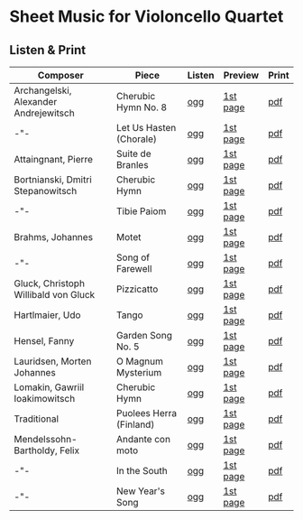 # Sheet Music for Violoncello Quartet

## Listen & Print

Composer | Piece | Listen | Preview | Print
-------- | ----- | ------ | ------- | -----
Archangelski, Alexander Andrejewitsch | Cherubic Hymn No. 8 | [ogg](http://cellist.bplaced.net/ogg/Archangelski,%20Alexander%20Andrejewitsch/archangelski_hymne.ogg) | [1st page](https://raw.githubusercontent.com/cellist/Lilypond-Sheet-Music/master/Vlc%2C%20Vlc%2C%20Vlc%2C%20Vlc/Archangelski%2C%20Alexander%20Andrejewitsch/Cherubische%20Hymne%20Nr%208/preview.png) | [pdf](https://github.com/cellist/Lilypond-Sheet-Music/raw/master/Vlc%2C%20Vlc%2C%20Vlc%2C%20Vlc/Archangelski%2C%20Alexander%20Andrejewitsch/Cherubische%20Hymne%20Nr%208/archangelski_hymne.pdf)
-"- | Let Us Hasten (Chorale) | [ogg](http://cellist.bplaced.net/ogg/Archangelski,%20Alexander%20Andrejewitsch/archangelski_choral.ogg) | [1st page](https://raw.githubusercontent.com/cellist/Lilypond-Sheet-Music/master/Vlc%2C%20Vlc%2C%20Vlc%2C%20Vlc/Archangelski%2C%20Alexander%20Andrejewitsch/Choral/preview.png) | [pdf](https://github.com/cellist/Lilypond-Sheet-Music/raw/master/Vlc%2C%20Vlc%2C%20Vlc%2C%20Vlc/Archangelski%2C%20Alexander%20Andrejewitsch/Choral/archangelski_choral.pdf)
Attaingnant, Pierre | Suite de Branles | [ogg](http://cellist.bplaced.net/ogg/Attaingnant,%20Pierre/attaingnant_suite_de_branles.ogg) | [1st page](https://raw.githubusercontent.com/cellist/Lilypond-Sheet-Music/master/Vlc%2C%20Vlc%2C%20Vlc%2C%20Vlc/Attaingnant%2C%20Pierre/Suite%20de%20Branles/preview.png) | [pdf](https://github.com/cellist/Lilypond-Sheet-Music/raw/master/Vlc%2C%20Vlc%2C%20Vlc%2C%20Vlc/Attaingnant%2C%20Pierre/Suite%20de%20Branles/attaingnant_suite_de_branles.pdf)
Bortnianski, Dmitri Stepanowitsch | Cherubic Hymn | [ogg](http://cellist.bplaced.net/ogg/Bortnianski,%20Dmitri/bortnianski_hymne_der_cherubim.ogg) | [1st page](https://raw.githubusercontent.com/cellist/Lilypond-Sheet-Music/master/Vlc%2C%20Vlc%2C%20Vlc%2C%20Vlc/Bortnjanski%2C%20Dmitri%20Stepanowitsch/Hymne%20der%20Cherubim/preview.png) | [pdf](https://github.com/cellist/Lilypond-Sheet-Music/raw/master/Vlc%2C%20Vlc%2C%20Vlc%2C%20Vlc/Bortnjanski%2C%20Dmitri%20Stepanowitsch/Hymne%20der%20Cherubim/bortnianski_hymne_der_cherubim.pdf)
-"- | Tibie Paiom | [ogg](http://cellist.bplaced.net/ogg/Bortnianski,%20Dmitri/bortnjanski_tibie_paiom.ogg) | [1st page](https://raw.githubusercontent.com/cellist/Lilypond-Sheet-Music/master/Vlc%2C%20Vlc%2C%20Vlc%2C%20Vlc/Bortnjanski%2C%20Dmitri%20Stepanowitsch/Tibie%20Paiom/preview.png) | [pdf](https://github.com/cellist/Lilypond-Sheet-Music/raw/master/Vlc%2C%20Vlc%2C%20Vlc%2C%20Vlc/Bortnjanski%2C%20Dmitri%20Stepanowitsch/Tibie%20Paiom/bortnjanski_tibie_paiom.pdf)
Brahms, Johannes | Motet | [ogg](http://cellist.bplaced.net/ogg/Brahms,%20Johannes/brahms_motette.ogg) | [1st page](https://raw.githubusercontent.com/cellist/Lilypond-Sheet-Music/master/Vlc%2C%20Vlc%2C%20Vlc%2C%20Vlc/Brahms%2C%20Johannes/Motette/preview.png) | [pdf](https://github.com/cellist/Lilypond-Sheet-Music/raw/master/Vlc%2C%20Vlc%2C%20Vlc%2C%20Vlc/Brahms%2C%20Johannes/Motette/brahms_motette.pdf)
-"- | Song of Farewell | [ogg](http://cellist.bplaced.net/ogg/Brahms,%20Johannes/brahms_abschiedslied.ogg) | [1st page](https://raw.githubusercontent.com/cellist/Lilypond-Sheet-Music/master/Vlc%2C%20Vlc%2C%20Vlc%2C%20Vlc/Brahms%2C%20Johannes/Abschiedslied/preview.png) | [pdf](https://github.com/cellist/Lilypond-Sheet-Music/raw/master/Vlc%2C%20Vlc%2C%20Vlc%2C%20Vlc/Brahms%2C%20Johannes/Abschiedslied/brahms_abschiedslied.pdf)
Gluck, Christoph Willibald von Gluck | Pizzicatto | [ogg](http://cellist.bplaced.net/ogg/Gluck,%20Christoph%20Willibald%20von/gluck_pizzicatto_4vlc.ogg) | [1st page](https://raw.githubusercontent.com/cellist/Lilypond-Sheet-Music/master/Vlc%2C%20Vlc%2C%20Vlc%2C%20Vlc/Gluck%2C%20Christoph%20Willibald%20von/Pizzicatto/preview.png) | [pdf](https://github.com/cellist/Lilypond-Sheet-Music/raw/master/Vlc%2C%20Vlc%2C%20Vlc%2C%20Vlc/Gluck%2C%20Christoph%20Willibald%20von/Pizzicatto/gluck_pizzicatto.pdf)
Hartlmaier, Udo | Tango | [ogg](http://cellist.bplaced.net/ogg/Hartlmaier,%20Udo/hartlmaier_tango.ogg) | [1st page](https://raw.githubusercontent.com/cellist/Lilypond-Sheet-Music/master/Vlc%2C%20Vlc%2C%20Vlc%2C%20Vlc/Hartlmaier%2C%20Udo/Tango/preview.png) | [pdf](https://github.com/cellist/Lilypond-Sheet-Music/raw/master/Vlc%2C%20Vlc%2C%20Vlc%2C%20Vlc/Hartlmaier%2C%20Udo/Tango/hartlmaier_tango.pdf)
Hensel, Fanny | Garden Song No. 5 | [ogg](http://cellist.bplaced.net/ogg/Hensel,%20Fanny/hensel_waldesrauschen.ogg) | [1st page](https://raw.githubusercontent.com/cellist/Lilypond-Sheet-Music/master/Vlc%2C%20Vlc%2C%20Vlc%2C%20Vlc/Hensel%2C%20Fanny/Abendlich%20schon%20rauscht%20der%20Wald/preview.png) | [pdf](https://github.com/cellist/Lilypond-Sheet-Music/raw/master/Vlc%2C%20Vlc%2C%20Vlc%2C%20Vlc/Hensel%2C%20Fanny/Abendlich%20schon%20rauscht%20der%20Wald/hensel_waldesrauschen.pdf)
Lauridsen, Morten Johannes | O Magnum Mysterium | [ogg](http://cellist.bplaced.net/ogg/Lauridsen,%20Morten%20Johannes/lauridsen_o_magnum_mysterium.ogg) | [1st page](https://raw.githubusercontent.com/cellist/Lilypond-Sheet-Music/master/Vlc%2C%20Vlc%2C%20Vlc%2C%20Vlc/Lauridsen%2C%20Morten%20Johannes/O%20Magnum%20Mysterium/preview.png) | [pdf](https://github.com/cellist/Lilypond-Sheet-Music/raw/master/Vlc%2C%20Vlc%2C%20Vlc%2C%20Vlc/Lauridsen%2C%20Morten%20Johannes/O%20Magnum%20Mysterium/lauridsen_o_magnum_mysterium.pdf)
Lomakin, Gawriil Ioakimowitsch | Cherubic Hymn | [ogg](http://cellist.bplaced.net/ogg/Lomakin,%20Gawriil%20Ioakimowitsch/lomakin_hymne_der_cherubim.ogg) | [1st page](https://raw.githubusercontent.com/cellist/Lilypond-Sheet-Music/master/Vlc%2C%20Vlc%2C%20Vlc%2C%20Vlc/Lomakin%2C%20Gawriil%20Ioakimowitsch/Hymne%20der%20Cherubim/preview.png) | [pdf](https://github.com/cellist/Lilypond-Sheet-Music/raw/master/Vlc%2C%20Vlc%2C%20Vlc%2C%20Vlc/Lomakin%2C%20Gawriil%20Ioakimowitsch/Hymne%20der%20Cherubim/lomakin_hymne_der_cherubim.pdf)
Traditional | Puolees Herra (Finland) | [ogg](http://cellist.bplaced.net/ogg/Traditional/traditional_puolees_herra.ogg) | [1st page](https://raw.githubusercontent.com/cellist/Lilypond-Sheet-Music/master/Vlc%2C%20Vlc%2C%20Vlc%2C%20Vlc/Traditional/Puolees%20Herra/preview.png) | [pdf](https://github.com/cellist/Lilypond-Sheet-Music/raw/master/Vlc%2C%20Vlc%2C%20Vlc%2C%20Vlc/Traditional/Puolees%20Herra/traditional_puolees_herra.pdf)
Mendelssohn-Bartholdy, Felix | Andante con moto | [ogg](http://cellist.bplaced.net/ogg/Mendelssohn-Bartholdy,%20Felix/mendelssohn_andante_con_moto.ogg) | [1st page](https://raw.githubusercontent.com/cellist/Lilypond-Sheet-Music/master/Vlc%2C%20Vlc%2C%20Vlc%2C%20Vlc/Mendelssohn-Bartholdy%2C%20Felix/Andante%20con%20moto/preview.png) | [pdf](https://github.com/cellist/Lilypond-Sheet-Music/raw/master/Vlc%2C%20Vlc%2C%20Vlc%2C%20Vlc/Mendelssohn-Bartholdy%2C%20Felix/Andante%20con%20moto/mendelssohn_andante_con_moto.pdf)
-"- | In the South | [ogg](http://cellist.bplaced.net/ogg/Mendelssohn-Bartholdy,%20Felix/mendelssohn_im_s%c3%bcden.ogg) | [1st page](https://raw.githubusercontent.com/cellist/Lilypond-Sheet-Music/master/Vlc%2C%20Vlc%2C%20Vlc%2C%20Vlc/Mendelssohn-Bartholdy%2C%20Felix/Im%20S%C3%BCden/preview.png) | [pdf](https://github.com/cellist/Lilypond-Sheet-Music/raw/master/Vlc%2C%20Vlc%2C%20Vlc%2C%20Vlc/Mendelssohn-Bartholdy%2C%20Felix/Im%20S%C3%BCden/mendelssohn_im_s%C3%BCden.pdf)
-"- | New Year's Song | [ogg](http://cellist.bplaced.net/ogg/Mendelssohn-Bartholdy,%20Felix/mendelssohn_neujahrslied.ogg) | [1st page](https://raw.githubusercontent.com/cellist/Lilypond-Sheet-Music/master/Vlc%2C%20Vlc%2C%20Vlc%2C%20Vlc/Mendelssohn-Bartholdy%2C%20Felix/Neujahrslied/preview.png) | [pdf](https://github.com/cellist/Lilypond-Sheet-Music/raw/master/Vlc%2C%20Vlc%2C%20Vlc%2C%20Vlc/Mendelssohn-Bartholdy%2C%20Felix/Neujahrslied/mendelssohn_neujahrslied.pdf)
